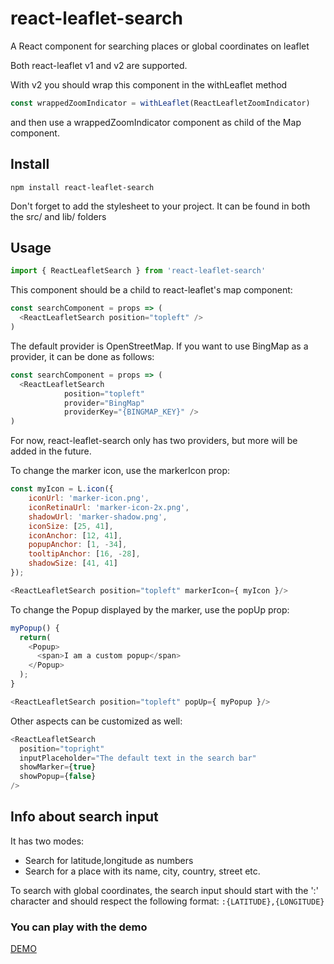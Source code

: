 # react-leaflet-search
A React component for searching places or global coordinates on leaflet

Both react-leaflet v1 and v2 are supported.

With v2 you should wrap this component in the withLeaflet method
```javascript
const wrappedZoomIndicator = withLeaflet(ReactLeafletZoomIndicator)
```
and then use a wrappedZoomIndicator component as child of the Map component.


## Install

```npm
npm install react-leaflet-search
```

Don't forget to add the stylesheet to your project. It can be found in both the src/ and lib/ folders


## Usage
```javascript
import { ReactLeafletSearch } from 'react-leaflet-search'
```

This component should be a child to react-leaflet's map component:
```javascript
const searchComponent = props => (
  <ReactLeafletSearch position="topleft" />
)
```

The default provider is OpenStreetMap. If you want to use BingMap as a provider, it can be done as follows:
```javascript
const searchComponent = props => (
  <ReactLeafletSearch
            position="topleft"
            provider="BingMap"
            providerKey="{BINGMAP_KEY}" />
)
```
For now, react-leaflet-search only has two providers, but more will be added in the future.

To change the marker icon, use the markerIcon prop:
```javascript
const myIcon = L.icon({
    iconUrl: 'marker-icon.png',
    iconRetinaUrl: 'marker-icon-2x.png',
    shadowUrl: 'marker-shadow.png',
    iconSize: [25, 41],
    iconAnchor: [12, 41],
    popupAnchor: [1, -34],
    tooltipAnchor: [16, -28],
    shadowSize: [41, 41]
});

<ReactLeafletSearch position="topleft" markerIcon={ myIcon }/>
```

To change the Popup displayed by the marker, use the popUp prop:

```javascript
myPopup() {
  return(
    <Popup>
      <span>I am a custom popup</span>
    </Popup>
  );
}

<ReactLeafletSearch position="topleft" popUp={ myPopup }/>
```

Other aspects can be customized as well:

```javascript
<ReactLeafletSearch
  position="topright"
  inputPlaceholder="The default text in the search bar"
  showMarker={true}
  showPopup={false}
/>
```


## Info about search input
It has two modes:
- Search for latitude,longitude as numbers
- Search for a place with its name, city, country, street etc.

To search with global coordinates, the search input should start with the ':' character and should respect the following format: `:{LATITUDE},{LONGITUDE}`


### You can play with the demo

[DEMO](https://tumerorkun.github.io/react-leaflet-search)
